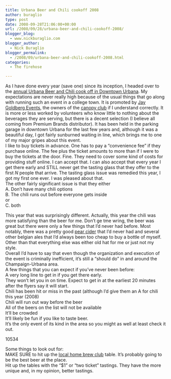 ```yaml
---
title: Urbana Beer and Chili cookoff 2008
author: buraglio
type: post
date: 2008-09-28T21:06:00+00:00
url: /2008/09/28/urbana-beer-and-chili-cookoff-2008/
blogger_blog:
  - www.nickburaglio.com
blogger_author:
  - Nick Buraglio
blogger_permalink:
  - /2008/09/urbana-beer-and-chili-cookoff-2008.html
categories:
  - The firehose

---
```

As I have done every year (save one) since its inception, I headed over to the [annual Urbana Beer and Chili cook off in Downtown Urbana][1]. My expectations are never really high because of the usual things that go along with running such an event in a college town. It is promoted by [Jay Goldberg Events][2], the owners of the [canopy club][3] if I understand correctly. It is more or less worked by volunteers who know little to nothing about the beverages they are serving, but there is a decent selection (I believe all coming from Premium Brands distributor). It has been held in the parking garage in downtown Urbana for the last few years and, although it was a beautiful day, I got fairly sunburned waiting in line, which brings me to one of my major gripes about this event.   
I like to buy tickets in advance. One has to pay a &#8220;convenience fee&#8221; if they purchase online. The fee plus the ticket amounts to more than if I were to buy the tickets at the door. Fine. They need to cover some kind of costs for providing stuff online. I can accept that. I can also accept that every year I get there early and STILL never get the tasting glass that they offer to the first _N_ people that arrive. The tasting glass issue was remedied this year, I got my first one ever. I was pleased about that.   
The other fairly significant issue is that they either   
A. Don&#8217;t have many chili options  
B. The chili runs out before everyone gets inside   
or   
C. both

This year that was surprisingly different. Actually, this year the chili was more satisfying than the beer for me. Don&#8217;t ge tme wring, the beer was great but there were only a few things that I&#8217;d never had before. Most notably, there was a pretty good [pear cider][4] that I&#8217;d never had and several other belgian ales that I&#8217;d always been too cheap to buy a bottle of myself. Other than that everything else was either old hat for me or just not my style.   
Overall I&#8217;d have to say that even though the organization and execution of the event is criminally inefficient, it&#8217;s still a &#8220;should do&#8221; in and around the Champaign-Urbana area.   
A few things that you can expect if you&#8217;ve never been before:  
A very long line to get in if you get there early.   
They won&#8217;t let you in on time. Expect to get in at the earliest 20 minutes after the flyers say it will start.  
Chili has been hit or miss in the past (although I&#8217;d give them an A for chili this year (2008)  
Chili will run out way before the beer  
All of the beers on the list will not be available  
It&#8217;ll be crowded  
It&#8217;ll likely be fun if you like to taste beer.   
It&#8217;s the only event of its kind in the area so you might as well at least check it out. 

<div>
  <wpg2>10534</wpg2>
</div>

Some things to look out for:  
MAKE SURE to hit up the [local home brew club][5] table. It&#8217;s probably going to be the best beer at the place.  
Hit up the tables with the &#8220;$1&#8221; or &#8220;two ticket&#8221; tastings. They have the more unique and, in my opinion, better tastings.

 [1]: http://www.jaytv.com/urbanabeerandchili/
 [2]: http://www.jaytv.com/
 [3]: http://
 [4]: http://www.wyders.com/productdescriptions.htm
 [5]: https://netfiles.uiuc.edu/ro/www/BoneyardUnionofZymurgicalZealots/